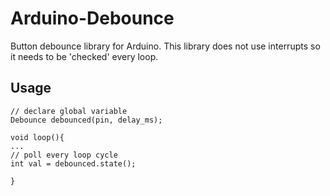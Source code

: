 Arduino-Debounce
================

Button debounce library for Arduino. This library does not use interrupts so it needs to be 'checked' every loop.

Usage
----------------
```
// declare global variable
Debounce debounced(pin, delay_ms);

void loop(){
...
// poll every loop cycle
int val = debounced.state();

}
```
